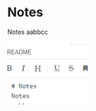 # Notes
Notes
aabbcc

![title](https://raw.githubusercontent.com/theDoctor2013/Notes/master/gitnote/2020/11/03/1604395362743-1604395362745.png)

